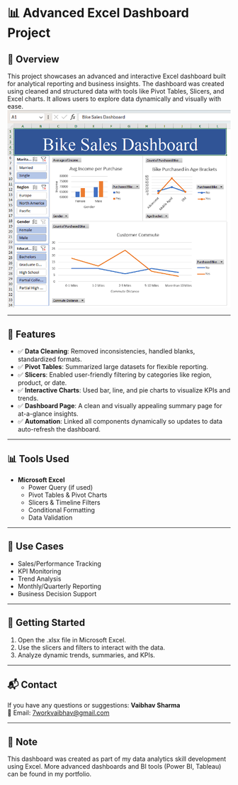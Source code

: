 # 📊 Advanced Excel Dashboard Project

## 🧩 Overview
This project showcases an advanced and interactive Excel dashboard built for analytical reporting and business insights. The dashboard was created using cleaned and structured data with tools like Pivot Tables, Slicers, and Excel charts. It allows users to explore data dynamically and visually with ease. ![Dashboard.preview](https://github.com/mevaibhavsharma/Advanced_excel_dashboard/blob/main/screenshots/dashboard.png)

---

## 📌 Features

- ✅ **Data Cleaning**: Removed inconsistencies, handled blanks, standardized formats.
- ✅ **Pivot Tables**: Summarized large datasets for flexible reporting.
- ✅ **Slicers**: Enabled user-friendly filtering by categories like region, product, or date.
- ✅ **Interactive Charts**: Used bar, line, and pie charts to visualize KPIs and trends.
- ✅ **Dashboard Page**: A clean and visually appealing summary page for at-a-glance insights.
- ✅ **Automation**: Linked all components dynamically so updates to data auto-refresh the dashboard.

---

## 📊 Tools Used

- **Microsoft Excel**
  - Power Query (if used)
  - Pivot Tables & Pivot Charts
  - Slicers & Timeline Filters
  - Conditional Formatting
  - Data Validation

---

## 🎯 Use Cases

- Sales/Performance Tracking
- KPI Monitoring
- Trend Analysis
- Monthly/Quarterly Reporting
- Business Decision Support

---

## 🚀 Getting Started

1. Open the .xlsx file in Microsoft Excel.
2. Use the slicers and filters to interact with the data.
3. Analyze dynamic trends, summaries, and KPIs.

---

## 📬 Contact

If you have any questions or suggestions:
**Vaibhav Sharma**  
📧 Email: 7workvaibhav@gmail.com  

---

## 📢 Note

This dashboard was created as part of my data analytics skill development using Excel. More advanced dashboards and BI tools (Power BI, Tableau) can be found in my portfolio.
